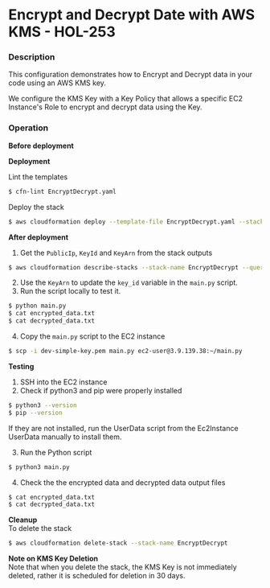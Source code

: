 # Encrypt and Decrypt Date with AWS KMS - HOL-253

### Description

This configuration demonstrates how to Encrypt and Decrypt data in your code using an AWS KMS key.

We configure the KMS Key with a Key Policy that allows a specific EC2 Instance's Role to encrypt and decrypt data using the Key.

### Operation

**Before deployment**

**Deployment**

Lint the templates

```bash
$ cfn-lint EncryptDecrypt.yaml
```

Deploy the stack

```bash
$ aws cloudformation deploy --template-file EncryptDecrypt.yaml --stack-name EncryptDecrypt --capabilities CAPABILITY_NAMED_IAM --parameter-overrides file://private-parameters.json
```

**After deployment**

1. Get the `PublicIp`, `KeyId` and `KeyArn` from the stack outputs

```bash
$ aws cloudformation describe-stacks --stack-name EncryptDecrypt --query "Stacks[0].Outputs" --no-cli-pager
```

2. Use the `KeyArn` to update the `key_id` variable in the `main.py` script.
3. Run the script locally to test it.

```bash
$ python main.py
$ cat encrypted_data.txt
$ cat decrypted_data.txt
```

4. Copy the `main.py` script to the EC2 instance

```bash
$ scp -i dev-simple-key.pem main.py ec2-user@3.9.139.38:~/main.py
```

**Testing**

1. SSH into the EC2 instance
2. Check if python3 and pip were properly installed

```bash
$ python3 --version
$ pip --version
```

If they are not installed, run the UserData script from the Ec2Instance UserData manually to install them.

3. Run the Python script

```bash
$ python3 main.py
```

4. Check the the encrypted data and decrypted data output files

```bash
$ cat encrypted_data.txt
$ cat decrypted_data.txt
```

**Cleanup**  
To delete the stack

```bash
$ aws cloudformation delete-stack --stack-name EncryptDecrypt
```

**Note on KMS Key Deletion**  
Note that when you delete the stack, the KMS Key is not immediately deleted, rather it is scheduled for deletion in 30 days.
